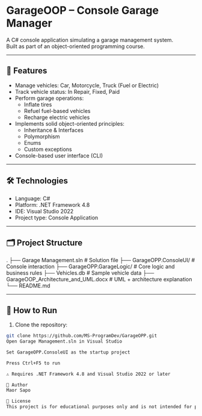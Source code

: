 # GarageOOP – Console Garage Manager

A C# console application simulating a garage management system.  
Built as part of an object-oriented programming course.

---

## 🚗 Features

- Manage vehicles: Car, Motorcycle, Truck (Fuel or Electric)
- Track vehicle status: In Repair, Fixed, Paid
- Perform garage operations:
  - Inflate tires
  - Refuel fuel-based vehicles
  - Recharge electric vehicles
- Implements solid object-oriented principles:
  - Inheritance & Interfaces
  - Polymorphism
  - Enums
  - Custom exceptions
- Console-based user interface (CLI)

---

## 🛠️ Technologies

- Language: C#
- Platform: .NET Framework 4.8
- IDE: Visual Studio 2022
- Project type: Console Application

---

## 🗂️ Project Structure

.
├── Garage Management.sln # Solution file
├── GarageOPP.ConsoleUI/ # Console interaction
├── GarageOPP.GarageLogic/ # Core logic and business rules
├── Vehicles.db # Sample vehicle data
├── GarageOOP_Architecture_and_UML.docx # UML + architecture explanation
└── README.md

---

## 🧪 How to Run

1. Clone the repository:
```bash
git clone https://github.com/MS-ProgramDev/GarageOPP.git
Open Garage Management.sln in Visual Studio

Set GarageOPP.ConsoleUI as the startup project

Press Ctrl+F5 to run

⚠️ Requires .NET Framework 4.8 and Visual Studio 2022 or later

👤 Author
Maor Sapo

📄 License
This project is for educational purposes only and is not intended for production use.
